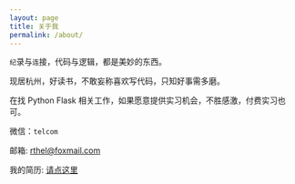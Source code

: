 ```yaml
---
layout: page
title: 关于我
permalink: /about/
---
```

`纪`录与`连`接，代码与逻辑，都是美妙的东西。

现居杭州，好读书，不敢妄称喜欢写代码，只知好事需多磨。

在找 Python Flask 相关工作，如果愿意提供实习机会，不胜感激，付费实习也可。

微信：`telcom`

邮箱: rthel@foxmail.com

我的简历: [请点这里](/resume.html)